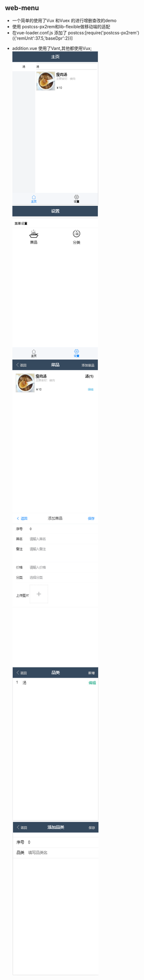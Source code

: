 ## web-menu
* 一个简单的使用了Vux 和Vuex 的进行增删查改的demo
* 使用 postcss-px2rem和lib-flexible做移动端的适配
* 在vue-loader.conf.js 添加了 postcss:[require('postcss-px2rem')({'remUnit':37.5,'baseDpr':2})]
+ addition.vue 使用了Vant,其他都使用Vux;
![Image text](./static/img/1.png)
![Image text](./static/img/2.png)
![Image text](./static/img/3.png)
![Image text](./static/img/4.png)
![Image text](./static/img/5.png)
![Image text](./static/img/6.png)
